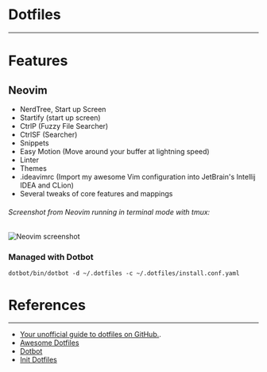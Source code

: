 # Dotfiles
----

# Features
## Neovim
- NerdTree, Start up Screen
- Startify (start up screen)
- CtrlP (Fuzzy File Searcher)
- CtrlSF (Searcher)
- Snippets
- Easy Motion (Move around your buffer at lightning speed)
- Linter
- Themes
- .ideavimrc (Import  my awesome Vim configuration into JetBrain's Intellij IDEA and CLion)
- Several tweaks of core features and mappings

###### Screenshot from Neovim running in terminal mode with tmux:
![Neovim screenshot](https://github.com/drumaddict/dotfiles/blob/master/neovim.jpg)
### Managed with Dotbot
`dotbot/bin/dotbot -d ~/.dotfiles -c ~/.dotfiles/install.conf.yaml`
# References
----
 * [Your unofficial guide to dotfiles on GitHub.](https://dotfiles.github.io/).
 * [Awesome Dotfiles](https://github.com/webpro/awesome-dotfiles)
 * [Dotbot](https://github.com/anishathalye/dotbot)
 * [Init Dotfiles](https://github.com/Vaelatern/init-dotfiles)
